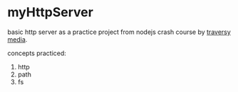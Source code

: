 # myHttpServer
basic http server as a practice project from nodejs crash course by [traversy media](https://youtu.be/fBNz5xF-Kx4).

concepts practiced:
1. http
2. path
3. fs
